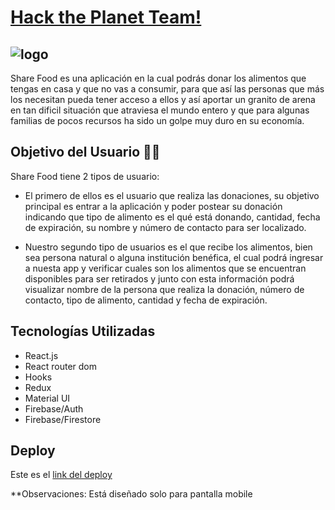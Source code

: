 # [Hack the Planet Team!](https://globant-hackathon.web.app/) 
## ![logo](./src/img/Logo-Share.png)

Share Food es una aplicación en la cual podrás donar los alimentos que tengas en casa y que no vas a consumir, para que así las personas que más los necesitan pueda tener acceso a ellos y así aportar un granito de arena en tan dificil situación que atraviesa el mundo entero y que para algunas familias de pocos recursos ha sido un golpe muy duro en su economía.

## Objetivo del Usuario 🙋🏼

Share Food tiene 2 tipos de usuario:

- El primero de ellos es el usuario que realiza las donaciones, su objetivo principal es entrar a la aplicación y poder postear su donación indicando que tipo de alimento es el qué está donando, cantidad, fecha de expiración, su nombre y número de contacto para ser localizado.

- Nuestro segundo tipo de usuarios es el que recibe los alimentos, bien sea persona natural o alguna institución benéfica, el cual podrá ingresar a nuesta app y verificar cuales son los alimentos que se encuentran disponibles para ser retirados y junto con esta información podrá visualizar nombre de la persona que realiza la donación, número de contacto, tipo de alimento, cantidad y fecha de expiración.

## Tecnologías Utilizadas

- React.js
- React router dom
- Hooks
- Redux
- Material UI
- Firebase/Auth
- Firebase/Firestore

## Deploy 

Este es el [link del deploy](https://globant-hackathon.web.app/)

**Observaciones: Está diseñado solo para pantalla mobile
